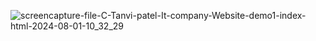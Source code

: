 ![screencapture-file-C-Tanvi-patel-It-company-Website-demo1-index-html-2024-08-01-10_32_29](https://github.com/user-attachments/assets/be502ba5-6f21-41bc-8033-a70df1a68a34)
